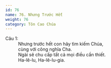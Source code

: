 ```yaml
---
id: 76
name: 76. Nhưng Trước Hết
weight: 76
category: Tôn Cao Chúa
---
```

<dl><dt>Câu 1:</dt><dd data-verse="1">Nhưng trước hết con hãy tìm kiếm Chúa, <br/>cùng với công nghĩa Cha. <br/>Ngài sẽ chu cấp tất cả mọi điều cần thiết. <br/>Ha-lê-lu, Ha-lê-lu-gia. </dd></dl>
